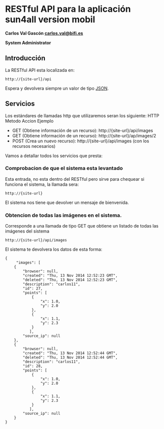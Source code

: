 # RESTful API para la aplicación sun4all version mobil

**Carlos Val Gascón carlos.val@bifi.es**

**System Administrator**


## Introducción
La RESTful API esta localizada en:
```
http://{site-url}/api
``` 
Espera y devolvera siempre un valor de tipo [JSON](http://es.wikipedia.org/wiki/JSON).


## Servicios
Los estándares de llamadas http que utilizaremos seran los siguiente:
HTTP Metodo Accion Ejemplo

* GET  (Obtiene información de un recurso): http://{site-url}/api/images
* GET  (Obtiene información de un recurso): http://{site-url}/ap/images/2
* POST (Crea un nuevo recurso): http://{site-url}/api/images (con los recursos necesarios)

Vamos a detallar todos los servicios que presta:

### Comprobacion de que el sistema esta levantado
Esta entrada, no esta dentro del RESTful pero sirve para chequear si funciona el sistema, la llamada sera:
```
http://{site-url}
```
El sistema nos tiene que devolver un mensaje de bienvenida.

### Obtencion de todas las imágenes en el sistema.
Corresponde a una llamada de tipo GET que obtiene un listado de todas las imágenes del sistema 

```
http://{site-url}/api/images
```

El sistema te devolvera los datos de esta forma:
```
{
     "images": [
    {
        "browser": null, 
        "created": "Thu, 13 Nov 2014 12:52:23 GMT", 
        "deleted": "Thu, 13 Nov 2014 12:52:23 GMT", 
        "description": "carlos11", 
        "id": 27, 
        "points": [
            {
                "x": 1.0, 
                "y": 2.0
            }, 
            {
                "x": 1.1, 
                "y": 2.3
            }
           ], 
        "source_ip": null
    },
    {
        "browser": null, 
        "created": "Thu, 13 Nov 2014 12:52:44 GMT", 
        "deleted": "Thu, 13 Nov 2014 12:52:44 GMT", 
        "description": "carlos11", 
        "id": 28, 
        "points": [
            {
                "x": 1.0, 
                "y": 2.0
            }, 
            {
                "x": 1.1, 
                "y": 2.3
            }
           ], 
        "source_ip": null
    }
}
```
